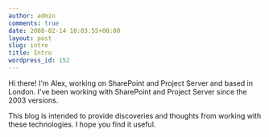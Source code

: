 ```yaml
---
author: admin
comments: true
date: 2008-02-14 18:03:55+00:00
layout: post
slug: intro
title: Intro
wordpress_id: 152
---
```


Hi there! I'm Alex, working on SharePoint and Project Server and based in London. I've been working with SharePoint and Project Server since the 2003 versions.

This blog is intended to provide discoveries and thoughts from working with these technologies. I hope you find it useful.
